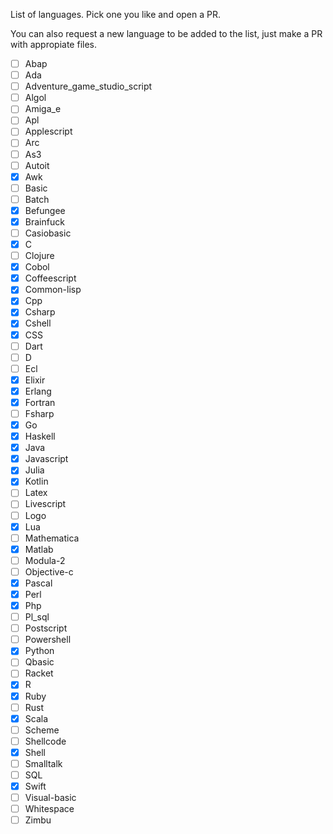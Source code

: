 List of languages. Pick one you like and open a PR.

You can also request a new language to be added to the list, just make a PR with appropiate files.

- [ ] Abap
- [ ] Ada
- [ ] Adventure_game_studio_script
- [ ] Algol
- [ ] Amiga_e
- [ ] Apl
- [ ] Applescript
- [ ] Arc
- [ ] As3
- [ ] Autoit
- [x] Awk
- [ ] Basic
- [ ] Batch
- [x] Befungee
- [x] Brainfuck
- [ ] Casiobasic
- [x] C
- [ ] Clojure
- [x] Cobol
- [x] Coffeescript
- [x] Common-lisp
- [x] Cpp
- [x] Csharp
- [x] Cshell
- [x] CSS
- [ ] Dart
- [ ] D
- [ ] Ecl
- [x] Elixir
- [x] Erlang
- [x] Fortran
- [ ] Fsharp
- [x] Go
- [x] Haskell
- [x] Java
- [x] Javascript
- [x] Julia
- [x] Kotlin
- [ ] Latex
- [ ] Livescript
- [ ] Logo
- [x] Lua
- [ ] Mathematica
- [x] Matlab
- [ ] Modula-2
- [ ] Objective-c
- [x] Pascal
- [x] Perl
- [x] Php
- [ ] Pl_sql
- [ ] Postscript
- [ ] Powershell
- [x] Python
- [ ] Qbasic
- [ ] Racket
- [x] R
- [x] Ruby
- [ ] Rust
- [x] Scala
- [ ] Scheme
- [ ] Shellcode
- [x] Shell
- [ ] Smalltalk
- [ ] SQL
- [x] Swift
- [ ] Visual-basic
- [ ] Whitespace
- [ ] Zimbu
